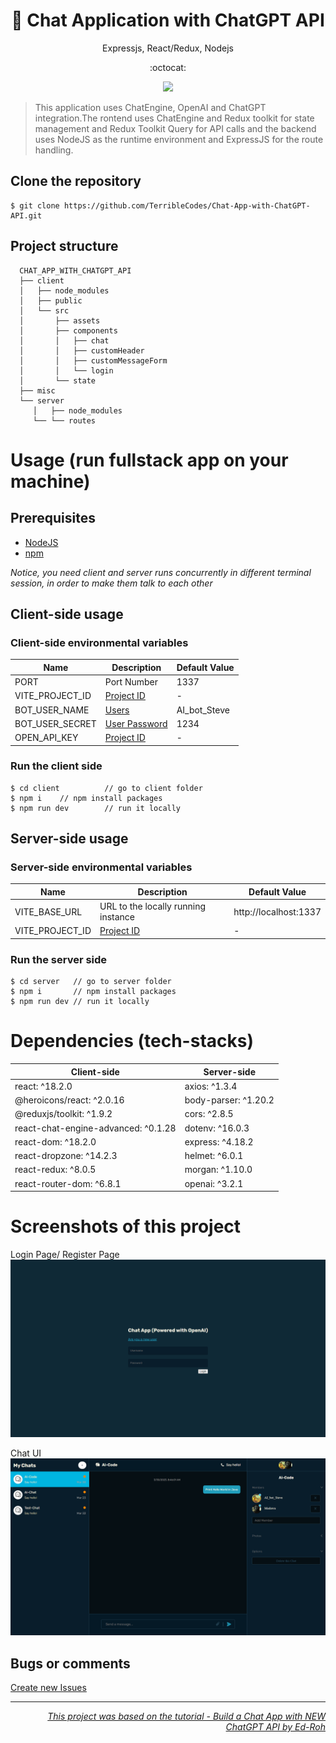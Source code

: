 <h1 align="center">
 💬 Chat Application with ChatGPT API
</h1>
<p align="center">
Expressjs, React/Redux, Nodejs
</p>
<p align="center">
:octocat:
</p>

<p align="center">
   <a href="https://github.com/TerribleCodes/Chat_App_with_ChatGPT_API/blob/master/LICENSE.md">
      <img src="https://img.shields.io/badge/License-MIT-green.svg" />
   </a>
</p>

> This application uses ChatEngine, OpenAI and ChatGPT integration.The rontend uses ChatEngine and Redux toolkit for state management and Redux Toolkit Query for API calls and the backend uses NodeJS as the runtime environment and ExpressJS for the route handling.

## Clone the repository

```terminal
$ git clone https://github.com/TerribleCodes/Chat-App-with-ChatGPT-API.git
```

## Project structure

      CHAT_APP_WITH_CHATGPT_API
      ├── client
      │   ├── node_modules
      │   ├── public
      │   └── src
      │       ├── assets
      │       ├── components
      │       │   ├── chat
      │       │   ├── customHeader
      │       │   ├── customMessageForm
      │       │   └── login
      │       └── state
      ├── misc
      └── server
         │   ├── node_modules
         └── └── routes

# Usage (run fullstack app on your machine)

## Prerequisites

- [NodeJS](https://nodejs.org/en/download/)
- [npm](https://nodejs.org/en/download/package-manager/)

_Notice, you need client and server runs concurrently in different terminal session, in order to make them talk to each other_

## Client-side usage

### Client-side environmental variables

| Name            | Description                                                       | Default Value |
| --------------- | ----------------------------------------------------------------- | ------------- |
| PORT            | Port Number                                                       | 1337          |
| VITE_PROJECT_ID | [Project ID](https://chatengine.io/docs/react/v1/getting_started) | -             |
| BOT_USER_NAME   | [Users](https://rest.chatengine.io/#intro)                        | AI_bot_Steve  |
| BOT_USER_SECRET | [User Password](https://rest.chatengine.io/#intro)                | 1234          |
| OPEN_API_KEY    | [Project ID](https://chatengine.io/docs/react/v1/getting_started) | -             |

### Run the client side

```terminal
$ cd client          // go to client folder
$ npm i    // npm install packages
$ npm run dev        // run it locally
```

## Server-side usage

### Server-side environmental variables

| Name            | Description                                                       | Default Value         |
| --------------- | ----------------------------------------------------------------- | --------------------- |
| VITE_BASE_URL   | URL to the locally running instance                               | http://localhost:1337 |
| VITE_PROJECT_ID | [Project ID](https://chatengine.io/docs/react/v1/getting_started) | -                     |

### Run the server side

```terminal
$ cd server   // go to server folder
$ npm i       // npm install packages
$ npm run dev // run it locally
```

# Dependencies (tech-stacks)

| Client-side                         | Server-side          |
| ----------------------------------- | -------------------- |
| react: ^18.2.0                      | axios: ^1.3.4        |
| @heroicons/react: ^2.0.16           | body-parser: ^1.20.2 |
| @reduxjs/toolkit: ^1.9.2            | cors: ^2.8.5         |
| react-chat-engine-advanced: ^0.1.28 | dotenv: ^16.0.3      |
| react-dom: ^18.2.0                  | express: ^4.18.2     |
| react-dropzone: ^14.2.3             | helmet: ^6.0.1       |
| react-redux: ^8.0.5                 | morgan: ^1.10.0      |
| react-router-dom: ^6.8.1            | openai: ^3.2.1       |

# Screenshots of this project

Login Page/ Register Page
![User can sign in or sign up](misc/login.png)

Chat UI
![Chat User Interface](misc/chat.png)

## Bugs or comments

[Create new Issues](https://github.com/TerribleCodes/Chat_App_with_ChatGPT_API/issues)

---

<p align="right">
   <a href="https://www.youtube.com/watch?v=ffEDkqfIzxM">
     <i>This project was based on the tutorial - Build a Chat App with NEW ChatGPT API by Ed-Roh</i>
   </a>
</p>
